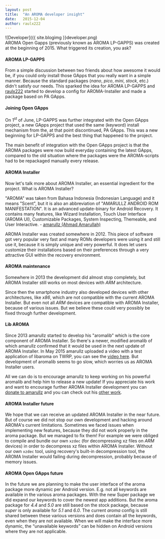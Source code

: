 ```yaml
---
layout: post
title:  "An AROMA developer insight"
date:   2015-12-04
author: raulx222
---
```

<div markdown='1'>
![Developer]({{ site.blogimg }}developer.png)
</div>
AROMA Open Gapps (previously known as AROMA LP-GAPPS) was created at the beginning of 2015. What triggered its creation, you ask?

#### AROMA LP-GAPPS
From a simple discussion between two friends about how awesome it would be, if you could only install those GApps that you really want in a simple manner. Because the standard packages (*nano*, *pico*, *mini*, *stock*, etc.) didn't satisfy our needs. This sparked the idea for AROMA LP-GAPPS and [raulx222](https://github.com/raulpetru) started to develop a config for AROMA-Installer and made a package based on PA GApps.

#### Joining Open GApps
On 1<sup>st</sup> of June, LP-GAPPS was further integrated with the Open GApps project, a new GApps project that used the same (keyword) install mechanism from the, at that point discontinued, PA GApps. This was a new beginning for LP-GAPPS and the best thing that happened to the project.

The main benefit of integration with the Open GApps project is that the AROMA packages were now build everyday containing the latest GApps, compared to the old situation where the packages were the AROMA-scripts had to be repackaged manually every release.

#### AROMA Installer
Now let's talk more about AROMA Installer, an essential ingredient for the project. What is AROMA Installer?

"AROMA" was taken from Bahasa Indonesia (Indonesian Language) and it means "Scent", but it is also an abbreviation of "AMARULLZ ANDROID ROM MANIFESTATION". It is an advanced update-binary for Android Recovery. It contains many features, like Wizard Installation, Touch User Interface (AROMA UI), Customizable Packages, System Inspecting, Themeable, and User Interactive. - [amarullz (Ahmad Amarullah)](https://github.com/amarullz)

AROMA Installer was created somewhere in 2012. This piece of software got very popular very fast and many ROMs developers were using it and still use it, because it is simply unique and very powerful. It does let users customize their installations based on their preferences through a very attractive GUI within the recovery environment.

#### AROMA maintenance
Somewhere in 2013 the development did almost stop completely, but AROMA Installer still works on most devices with *ARM* architecture.

Since then the smartphone industry also developed devices with other architectures, like *x86*, which are not compatible with the current AROMA Installer. But even not all *ARM* devices are compatible with AROMA Installer, because of various issues. But we believe these could very possibly be fixed through further development.

#### Lib AROMA
Since 2013 amarullz started to develop his "aromalib" which is the core component of AROMA Installer. So there's a newer, modified aromalib of which amarullz confirmed that it would be used in the next update of AROMA Installer. In May 2015 amarullz uploaded a video with a test application of libaroma on TWRP, you can see the [video here](https://www.youtube.com/watch?v=3hPMhBXhpqQ). But development of aromalib seems to go slow, which worries us as AROMA Installer users.

All we can do is to encourage amarullz to keep working on his powerful aromalib and help him to release a new update! If you appreciate his work and want to encourage further AROMA Installer development you can [donate to amarullz](https://forum.xda-developers.com/donatetome.php?u=402300) and you can check out his [other work](https://github.com/amarullz).

#### AROMA Installer future
We hope that we can receive an updated AROMA Installer in the near future. But of course we did not stop our own development and hacking around AROMA's current limitations. Sometimes we faced issues when implementing new features, because they did not work properly in the aroma package. But we managed to fix them! For example we were obliged to compile and bundle our own `xzdec` (for decompressing xz files on *ARM* devices) in order to decompress xz files within AROMA Installer. Without our own `xzdec` tool, using recovery's built-in decompression tool, the AROMA Installer would failing during decompression, probably because of memory issues.

#### AROMA Open GApps future
In the future we are planning to make the user interface of the aroma package more dynamic per Android version. E.g. not all keywords are available in the various aroma packages. With the new Super package we did expand our keywords to cover the newest app additions. But the aroma package for *4.4* and *5.0* are still based on the stock package, because *super* is only available for *5.1* and *6.0*. The current *aroma* config is still shared between these various versions and does contain all the keywords, even when they are not available. When we will make the interface more dynamic, the “unavailable keywords” can be hidden on Android versions where they are not applicable.﻿
